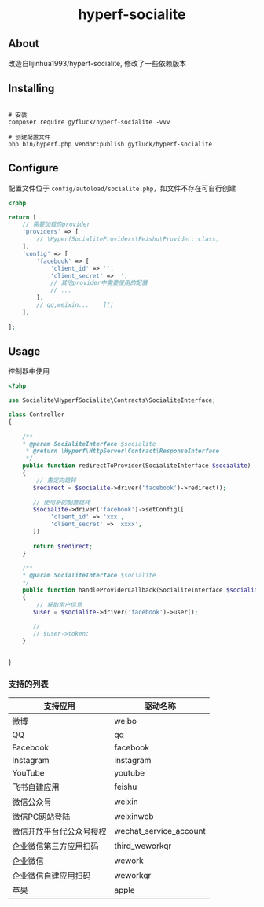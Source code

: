 <h1 align="center"> hyperf-socialite </h1>


## About
改造自lijinhua1993/hyperf-socialite, 修改了一些依赖版本


## Installing

```shell

# 安装
composer require gyfluck/hyperf-socialite -vvv

# 创建配置文件
php bin/hyperf.php vendor:publish gyfluck/hyperf-socialite

```

## Configure

配置文件位于 `config/autoload/socialite.php`，如文件不存在可自行创建

```php
<?php

return [
    // 需要加载的provider
    'providers' => [
        // \HyperfSocialiteProviders\Feishu\Provider::class,
    ],
    'config' => [
        'facebook' => [
            'client_id' => '',
            'client_secret' => '',
            // 其他provider中需要使用的配置
            // ...
        ],
        // qq,weixin...    ]()
    ],
    
];

```


## Usage
控制器中使用
```php
<?php

use Socialite\HyperfSocialite\Contracts\SocialiteInterface;

class Controller 
{
    
    /**
    * @param SocialiteInterface $socialite
     * @return \Hyperf\HttpServer\Contract\ResponseInterface
     */
    public function redirectToProvider(SocialiteInterface $socialite)
    {
        // 重定向跳转
       $redirect = $socialite->driver('facebook')->redirect();
       
       // 使用新的配置跳转
       $socialite->driver('facebook')->setConfig([
            'client_id' => 'xxx',
            'client_secret' => 'xxxx',
       ])  
       
       return $redirect; 
    }
    
    /**
    * @param SocialiteInterface $socialite
    */
    public function handleProviderCallback(SocialiteInterface $socialite)
    {
        // 获取用户信息
       $user = $socialite->driver('facebook')->user();
       
       //
       // $user->token;
    }


}
```

### 支持的列表

| 支持应用         | 驱动名称                   |
|--------------|------------------------|
| 微博           | weibo                  |
| QQ           | qq                     |
| Facebook     | facebook               |
| Instagram    | instagram              |
| YouTube      | youtube                |
| 飞书自建应用       | feishu                 |
| 微信公众号        | weixin                 |
| 微信PC网站登陆     | weixinweb              |
| 微信开放平台代公众号授权 | wechat_service_account |
| 企业微信第三方应用扫码  | third_weworkqr         |
| 企业微信         | wework                 |
| 企业微信自建应用扫码   | weworkqr               |
| 苹果           | apple                  |


